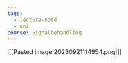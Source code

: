 ```yaml
---
tags:
  - lecture-note
  - uni
course: Signalbehandling
---
```

![[Pasted image 20230921114954.png|]]

